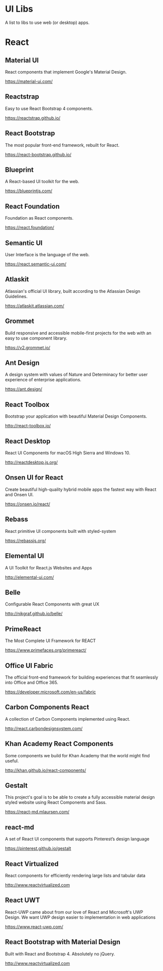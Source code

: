 # UI Libs

A list to libs to use web (or desktop) apps.

# React

## Material UI

React components that implement Google's Material Design.

https://material-ui.com/

## Reactstrap

Easy to use React Bootstrap 4 components.

https://reactstrap.github.io/

## React Bootstrap

The most popular front-end framework, rebuilt for React.

https://react-bootstrap.github.io/

## Blueprint

A React-based UI toolkit for the web.

https://blueprintjs.com/

## React Foundation

Foundation as React components.

https://react.foundation/

## Semantic UI

User Interface is the language of the web.

https://react.semantic-ui.com/

## Atlaskit

Atlassian's official UI library, built according to the Atlassian Design Guidelines.

https://atlaskit.atlassian.com/

## Grommet

Build responsive and accessible mobile-first projects for the web with an easy to use component library.

https://v2.grommet.io/

## Ant Design

A design system with values of Nature and Determinacy for better user experience of enterprise applications.

https://ant.design/

## React Toolbox

Bootstrap your application with beautiful Material Design Components.

http://react-toolbox.io/

## React Desktop

React UI Components for macOS High Sierra and Windows 10.

http://reactdesktop.js.org/

## Onsen UI for React

Create beautiful high-quality hybrid mobile apps the fastest way with React and Onsen UI.

https://onsen.io/react/

## Rebass

React primitive UI components built with styled-system

https://rebassjs.org/

## Elemental UI

A UI Toolkit for React.js Websites and Apps

http://elemental-ui.com/

## Belle

Configurable React Components with great UX

http://nikgraf.github.io/belle/

## PrimeReact

The Most Complete UI Framework for REACT

https://www.primefaces.org/primereact/

## Office UI Fabric

The official front-end framework for building experiences that fit seamlessly into Office and Office 365.

https://developer.microsoft.com/en-us/fabric

## Carbon Components React

A collection of Carbon Components implemented using React.

http://react.carbondesignsystem.com/

## Khan Academy React Components

Some components we build for Khan Academy that the world might find useful.

http://khan.github.io/react-components/

## Gestalt

This project's goal is to be able to create a fully accessible material design styled website using React Components and Sass.

https://react-md.mlaursen.com/

## react-md

A set of React UI components that supports Pinterest’s design language

https://pinterest.github.io/gestalt

## React Virtualized

React components for efficiently rendering large lists and tabular data

http://www.reactvirtualized.com

## React UWT

React-UWP came about from our love of React and Microsoft's UWP Design. We want UWP design easier to implementation in web applications

https://www.react-uwp.com/

## React Bootstrap with Material Design

Built with React and Bootstrap 4. Absolutely no jQuery.

http://www.reactvirtualized.com
